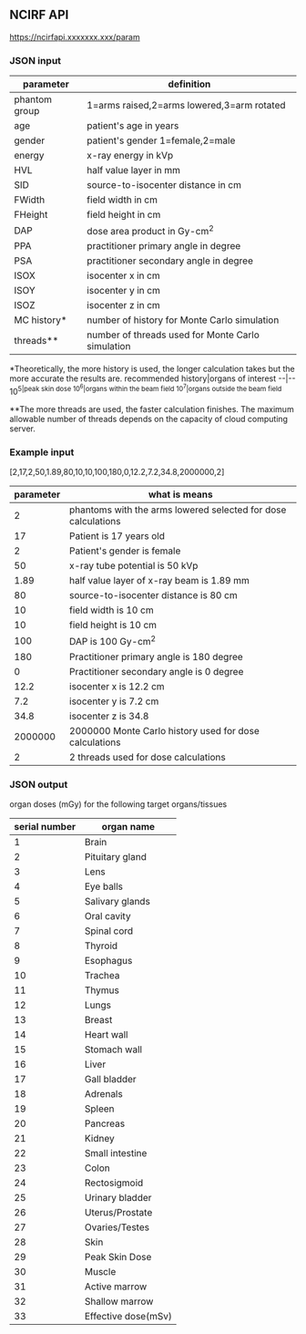 ## NCIRF API
https://ncirfapi.xxxxxxx.xxx/param

### JSON input

parameter|definition
--|--
|phantom group|1=arms raised,2=arms lowered,3=arm rotated|
|age|patient's age in years|
|gender|patient's gender 1=female,2=male|
|energy|x-ray energy in kVp|
|HVL|half value layer in mm|
|SID|source-to-isocenter distance in cm|
|FWidth|field width in cm|
|FHeight|field height in cm|
|DAP|dose area product in Gy-cm<sup>2</sup>|
|PPA|practitioner primary angle in degree|
|PSA|practitioner secondary angle in degree|
|ISOX|isocenter x in cm|
|ISOY|isocenter y in cm|
|ISOZ|isocenter z in cm|
|MC history*|number of history for Monte Carlo simulation|
|threads**|number of threads used for Monte Carlo simulation|

*Theoretically, the more history is used, the longer calculation takes but the more accurate the results are.
recommended history|organs of interest
--|--
10<sup>5</sub>|peak skin dose
10<sup>6</sup>|organs within the beam field
10<sup>7</sup>|organs outside the beam field

**The more threads are used, the faster calculation finishes. The maximum allowable number of threads depends on the capacity of cloud computing server.

### Example input
[2,17,2,50,1.89,80,10,10,100,180,0,12.2,7.2,34.8,2000000,2]

parameter|what is means
--|--
|2|phantoms with the arms lowered selected for dose calculations|
|17|Patient is 17 years old|
|2|Patient's gender is female|
|50|x-ray tube potential is 50 kVp|
|1.89|half value layer of x-ray beam is 1.89 mm|
|80|source-to-isocenter distance is 80 cm|
|10|field width is 10 cm|
|10|field height is 10 cm|
|100|DAP is 100 Gy-cm<sup>2</sup>|
|180|Practitioner primary angle is 180 degree|
|0|Practitioner secondary angle is 0 degree|
|12.2|isocenter x is 12.2 cm|
|7.2|isocenter y is 7.2 cm|
|34.8|isocenter z is 34.8|
|2000000|2000000 Monte Carlo history used for dose calculations|
|2|2 threads used for dose calculations|

### JSON output
organ doses (mGy) for the following target organs/tissues

serial number|organ name
--|--
|1|Brain|
|2|Pituitary gland|
|3|Lens|
|4|Eye balls|
|5|Salivary glands|
|6|Oral cavity|
|7|Spinal cord|
|8|Thyroid|
|9|Esophagus|
|10|Trachea|
|11|Thymus|
|12|Lungs|
|13|Breast|
|14|Heart wall|
|15|Stomach wall|
|16|Liver|
|17|Gall bladder|
|18|Adrenals|
|19|Spleen|
|20|Pancreas|
|21|Kidney|
|22|Small intestine|
|23|Colon|
|24|Rectosigmoid|
|25|Urinary bladder|
|26|Uterus/Prostate|
|27|Ovaries/Testes|
|28|Skin|
|29|Peak Skin Dose|
|30|Muscle|
|31|Active marrow|
|32|Shallow marrow|
|33|Effective dose(mSv)|
